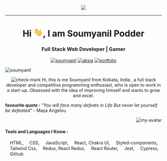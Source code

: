 <p align="center">
  <img src="https://github.com/thompsonemerson/thompsonemerson/raw/master/cover-thompson.png" height="200"/>
</p>

<hr>

<h1 align="center">Hi <img src="https://raw.githubusercontent.com/ABSphreak/ABSphreak/master/gifs/Hi.gif" width="30px">, I am Soumyanil Podder</h1>
<h3 align="center">Full Stack Web Developer | Gamer</h3>
<p align="center">
<a href="https://www.linkedin.com/in/soumyanil-podder-769008165/" target="_blank"><img align="center" src="https://cdn.jsdelivr.net/npm/simple-icons@3.0.1/icons/linkedin.svg" alt="soumyanil" height="30" width="40" /></a>
 <a href="https://twitter.com/PodderSoumyanil" target="_blank"><img align="center" src="https://cdn.jsdelivr.net/npm/simple-icons@3.0.1/icons/twitter.svg" alt="aksia" height="30" width="40" /></a>
 <a href="https://soumyanil-portfolio.netlify.app/">
        <img align="center" src="https://img.shields.io/badge/Portfolio-18A303?style=for-the-badge&logo=ionic&logoColor=white" alt="portfolio" />
    </a>
</p>
<p align="left"><img src="https://komarev.com/ghpvc/?username=soumyanil22&style=for-the-badge" alt="soumyanil"/></p>
<p align="center"><img width="18px" height="18px" src="https://cdn.jsdelivr.net/npm/simple-icons@3.0.1/icons/checkmarx.svg" alt="check-mark" /> Hi, this is me Soumyanil from Kolkata, India , a full stack developer and competitive programming enthusiast, who is open to work in a start-up. Obsessed with the idea of improving himself and wants to grow and excel.
  
  <b>favourite quote :</b> <i>"You will face many defeats in Life But never let yourself be defeated"</i> - Maya Angelou
</p>
  
<p align="right"><img width="200px" src="https://user-images.githubusercontent.com/33495426/184498522-ebf54f35-56dd-4285-acca-9023e54c936e.png" alt="my-avatar"/></p>

#### Tools and Languages I Know :
<p><img width="15px" height="15px" src="https://cdn.jsdelivr.net/npm/simple-icons@3.0.1/icons/html5.svg" />HTML, <img width="15px" height="15px" src="https://cdn.jsdelivr.net/npm/simple-icons@3.0.1/icons/css3.svg" />CSS,  <img width="15px" height="15px" src="https://cdn.jsdelivr.net/npm/simple-icons@3.0.1/icons/javascript.svg" />JavaScript, <img width="15px" height="15px" src="https://cdn.jsdelivr.net/npm/simple-icons@3.0.1/icons/react.svg" />React, Chakra UI, <img width="15px" height="15px" src="https://cdn.jsdelivr.net/npm/simple-icons@3.0.1/icons/styled-components.svg" />Styled-components,  <img width="15px" height="15px" src="https://cdn.jsdelivr.net/npm/simple-icons@3.0.1/icons/tailwindcss.svg" />Tailwind Css, <img width="15px" height="15px" src="https://cdn.jsdelivr.net/npm/simple-icons@3.0.1/icons/redux.svg" />Redux, React Redux, <img width="15px" height="15px" src="https://cdn.jsdelivr.net/npm/simple-icons@3.0.1/icons/reactrouter.svg" />React Router, <img width="15px" height="15px" src="https://cdn.jsdelivr.net/npm/simple-icons@3.0.1/icons/jest.svg" />Jest, <img width="15px" height="15px" src="https://cdn.jsdelivr.net/npm/simple-icons@3.0.1/icons/cypress.svg" />Cypress, <img width="15px" height="15px" src="https://cdn.jsdelivr.net/npm/simple-icons@3.0.1/icons/github.svg" />Github </p>
 

<!--
<h2> 📊 My Github Stats</h2>

  [![Shakils's GitHub stats](https://github-readme-stats.vercel.app/api?username=ahmad-DS&hide=prs&count_private=true&show_icons=true&theme=radical)](https://github.com/anuraghazra/github-readme-stats)

<h2>✨ Top Languages Card</h2>

[![Top Langs](https://github-readme-stats.vercel.app/api/top-langs/?username=ahmad-DS&layout=compact)](https://github.com/ahmad-DS/github-readme-stats)


<br/>
<br/>


[![Shakil's github activity graph](https://activity-graph.herokuapp.com/graph?username=ahmad-DS&theme=react-dark)](https://github.com/ahmad-DS/github-readme-activity-graph)


<br/>
<br/>
**soumyanil22/soumyanil22** is a ✨ _special_ ✨ repository because its `README.md` (this file) appears on your GitHub profile.

Here are some ideas to get you started:

- 🔭 I’m currently working on ...
- 🌱 I’m currently learning ...
- 👯 I’m looking to collaborate on ...
- 🤔 I’m looking for help with ...
- 💬 Ask me about ...
- 📫 How to reach me: ...
- 😄 Pronouns: ...
- ⚡ Fun fact: ...
-->
